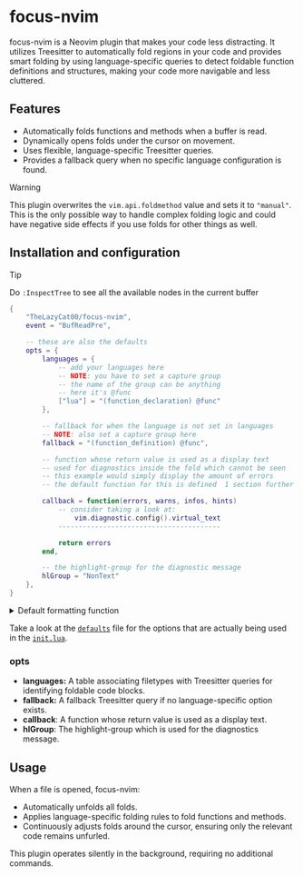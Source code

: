# focus-nvim

focus-nvim is a Neovim plugin that makes your code less distracting. It utilizes Treesitter to automatically fold regions in your code and provides smart folding by using language-specific queries to detect foldable function definitions and structures, making your code more navigable and less cluttered.

## Features

- Automatically folds functions and methods when a buffer is read.
- Dynamically opens folds under the cursor on movement.
- Uses flexible, language-specific Treesitter queries.
- Provides a fallback query when no specific language configuration is found.

> [!WARNING]
> This plugin overwrites the `vim.api.foldmethod` value and sets it to `"manual"`. This is the only possible way to handle complex folding logic and could have negative side effects if you use folds for other things as well.

## Installation and configuration

> [!TIP]
> Do `:InspectTree` to see all the available nodes in the current buffer

```lua
{
    "TheLazyCat00/focus-nvim",
    event = "BufReadPre",

    -- these are also the defaults
    opts = {
        languages = {
            -- add your languages here
            -- NOTE: you have to set a capture group
            -- the name of the group can be anything
            -- here it's @func
            ["lua"] = "(function_declaration) @func"
        },

        -- fallback for when the language is not set in languages
        -- NOTE: also set a capture group here
        fallback = "(function_definition) @func",

        -- function whose return value is used as a display text
        -- used for diagnostics inside the fold which cannot be seen
        -- this example would simply display the amount of errors
        -- the default function for this is defined  1 section further below

        callback = function(errors, warns, infos, hints)
            -- consider taking a look at:
                vim.diagnostic.config().virtual_text
            ----------------------------------------

            return errors
        end,

        -- the highlight-group for the diagnostic message
        hlGroup = "NonText"
    },
}
```

<details>
    <summary>
        Default formatting function
    </summary>

```lua
local function defaultFormat(errors, warns, infos, hints)
    local segments = {}
    if errors > 0 then
        table.insert(segments, "Errors: " .. errors)
    end
    if warns > 0 then
        table.insert(segments, "Warns: " .. warns)
    end
    if infos > 0 then
        table.insert(segments, "Infos: " .. infos)
    end
    if hints > 0 then
        table.insert(segments, "Hints: " .. hints)
    end

    local result = ""
    for _, segment in ipairs(segments) do
        if result == "" then
            result = segment
            goto continue
        end

        result = result .. ", " .. segment
        ::continue::
    end

    if result == "" then
        return ""
    end

    local virtualText = vim.diagnostic.config().virtual_text or {}
    result = string.rep(" ", virtualText.spacing) .. virtualText.prefix .. " " .. result
    return result
end
```
</details>

Take a look at the [`defaults`](lua/focus-nvim/defaults.lua) file for the options that are actually being used in the [`init.lua`](lua/focus-nvim/init.lua).

### opts

- **languages:** A table associating filetypes with Treesitter queries for identifying foldable code blocks.
- **fallback:** A fallback Treesitter query if no language-specific option exists.
- **callback**: A function whose return value is used as a display text.
- **hlGroup**: The highlight-group which is used for the diagnostics message.

## Usage

When a file is opened, focus-nvim:
- Automatically unfolds all folds.
- Applies language-specific folding rules to fold functions and methods.
- Continuously adjusts folds around the cursor, ensuring only the relevant code remains unfurled.

This plugin operates silently in the background, requiring no additional commands.
